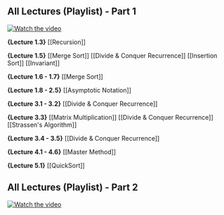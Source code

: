 ## All Lectures (Playlist) - Part 1
[![Watch the video](https://img.youtube.com/vi/yRM3sc57q0c/0.jpg)](https://www.youtube.com/watch?v=yRM3sc57q0c&list=PLXFMmlk03Dt7Q0xr1PIAriY5623cKiH7V)

**{Lecture 1.3}**
[[Recursion]]

**{Lecture 1.5}**
[[Merge Sort]]
[[Divide & Conquer Recurrence]]
[[Insertion Sort]]
[[Invariant]]

**{Lecture 1.6 - 1.7}**
[[Merge Sort]]

**{Lecture 1.8 - 2.5}**
[[Asymptotic Notation]]

**{Lecture 3.1 - 3.2}**
[[Divide & Conquer Recurrence]]

**{Lecture 3.3}**
[[Matrix Multiplication]]
[[Divide & Conquer Recurrence]]
[[Strassen's Algorithm]]

**{Lecture 3.4 - 3.5}**
[[Divide & Conquer Recurrence]]

**{Lecture 4.1 - 4.6}**
[[Master Method]]

**{Lecture 5.1}**
[[QuickSort]]





## All Lectures (Playlist) - Part 2
[![Watch the video](https://img.youtube.com/vi/R-ElS5wfcm4/0.jpg)](https://www.youtube.com/watch?v=R-ElS5wfcm4&list=PLXFMmlk03Dt5EMI2s2WQBsLsZl7A5HEK6)
